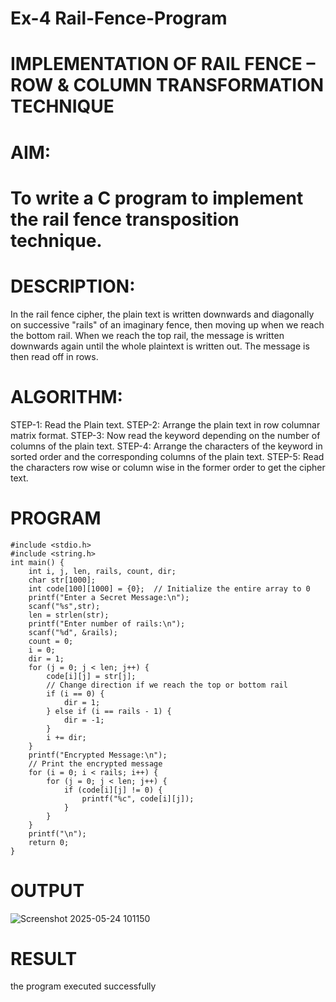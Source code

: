 # Ex-4 Rail-Fence-Program

# IMPLEMENTATION OF RAIL FENCE – ROW & COLUMN TRANSFORMATION TECHNIQUE

# AIM:

# To write a C program to implement the rail fence transposition technique.

# DESCRIPTION:

In the rail fence cipher, the plain text is written downwards and diagonally on successive "rails" of an imaginary fence, then moving up when we reach the bottom rail. When we reach the top rail, the message is written downwards again until the whole plaintext is written out. The message is then read off in rows.

# ALGORITHM:

STEP-1: Read the Plain text.
STEP-2: Arrange the plain text in row columnar matrix format.
STEP-3: Now read the keyword depending on the number of columns of the plain text.
STEP-4: Arrange the characters of the keyword in sorted order and the corresponding columns of the plain text.
STEP-5: Read the characters row wise or column wise in the former order to get the cipher text.

# PROGRAM
```
#include <stdio.h>
#include <string.h>
int main() {
    int i, j, len, rails, count, dir;
    char str[1000];
    int code[100][1000] = {0};  // Initialize the entire array to 0
    printf("Enter a Secret Message:\n");
    scanf("%s",str);
    len = strlen(str);
    printf("Enter number of rails:\n");
    scanf("%d", &rails);
    count = 0;
    i = 0;
    dir = 1;  
    for (j = 0; j < len; j++) {
        code[i][j] = str[j];
        // Change direction if we reach the top or bottom rail
        if (i == 0) {
            dir = 1;
        } else if (i == rails - 1) {
            dir = -1;
        }
        i += dir;
    }
    printf("Encrypted Message:\n");
    // Print the encrypted message
    for (i = 0; i < rails; i++) {
        for (j = 0; j < len; j++) {
            if (code[i][j] != 0) {
                printf("%c", code[i][j]);
            }
        }
    }
    printf("\n");
    return 0;
}
```

# OUTPUT

![Screenshot 2025-05-24 101150](https://github.com/user-attachments/assets/11875288-8cd6-4a7c-ba4f-f1005c3e4bd2)


# RESULT
the program executed successfully 
